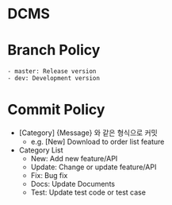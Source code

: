# DCMS

# Branch Policy
    - master: Release version
    - dev: Development version

# Commit Policy
* [Category] {Message} 와 같은 형식으로 커밋
    - e.g. [New] Download to order list feature
* Category List
    - New: Add new feature/API
    - Update: Change or update feature/API
    - Fix: Bug fix
    - Docs: Update Documents
    - Test: Update test code or test case
